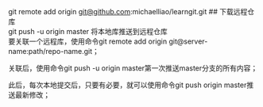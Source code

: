 git remote add origin git@github.com:michaelliao/learngit.git  ## 下载远程仓库 <br>
git push -u origin master  将本地库推送到远程仓库<br>
要关联一个远程库，使用命令git remote add origin git@server-name:path/repo-name.git；<br>

关联后，使用命令git push -u origin master第一次推送master分支的所有内容；<br>

此后，每次本地提交后，只要有必要，就可以使用命令git push origin master推送最新修改；<br>



